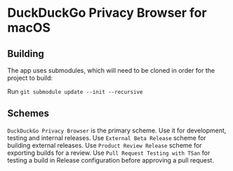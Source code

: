 # DuckDuckGo Privacy Browser for macOS

## Building

The app uses submodules, which will need to be cloned in order for the project to build:

Run `git submodule update --init --recursive`

## Schemes

`DuckDuckGo Privacy Browser` is the primary scheme. Use it for development, testing and internal releases.
Use `External Beta Release` scheme for building external releases.
Use `Product Review Release` scheme for exporting builds for a review.
Use `Pull Request Testing with TSan` for testing a build in Release configuration before approving a pull request.

